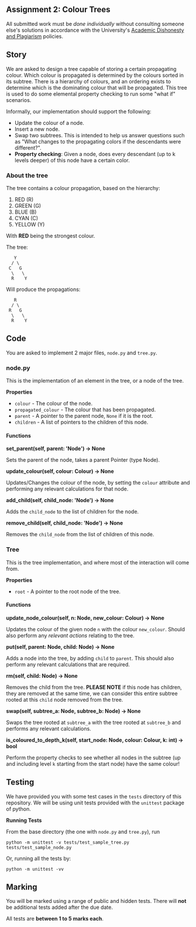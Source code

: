 Assignment 2: Colour Trees
--------------------------

All submitted work must be *done individually* without consulting someone else's solutions in accordance with the University's [Academic Dishonesty and Plagiarism](https://sydney.edu.au/students/academic-dishonesty.html) policies.

## Story

We are asked to design a tree capable of storing a certain propagating colour. Which colour is propagated is determined by the colours sorted in its subtree. There is a hierarchy of colours, and an ordering exists to determine which is the dominating colour that will be propagated. This tree is used to do some elemental property checking to run some "what if" scenarios.

Informally, our implementation should support the following:

* Update the colour of a node.
* Insert a new node.
* Swap two subtrees. This is intended to help us answer questions such as "What changes to the propagating colors if the descendants were different?".
* **Property checking**: Given a node, does every descendant (up to k levels deeper) of this node have a certain color.

### About the tree

The tree contains a colour propagation, based on the hierarchy:

1. RED (R)
2. GREEN (G)
3. BLUE (B)
4. CYAN (C)
5. YELLOW (Y)

With **RED** being the strongest colour.

The tree:

```
   Y
  / \
 C   G
  \   \
  R    Y
```

Will produce the propagations:

```
   R
  / \
 R   G
  \   \
  R    Y
```

## Code

You are asked to implement 2 major files, `node.py` and `tree.py`.

### node.py

This is the implementation of an element in the tree, or a node of the tree.

**Properties**

* `colour` - The colour of the node.
* `propagated_colour` - The colour that has been propagated.
* `parent` - A pointer to the parent node, `None` if it is the root.
* `children` - A list of pointers to the children of this node.

#### Functions

**set_parent(self, parent: 'Node') -> None**

Sets the parent of the node, takes a parent Pointer (type Node).

**update_colour(self, colour: Colour) -> None**

Updates/Changes the colour of the node, by setting the `colour` attribute and performing any relevant calculations for that node.

**add_child(self, child_node: 'Node') -> None**

Adds the `child_node` to the list of children for the node.

**remove_child(self, child_node: 'Node') -> None**

Removes the `child_node` from the list of children of this node.


### Tree

This is the tree implementation, and where most of the interaction will come from.

**Properties**

* `root` - A pointer to the root node of the tree.

#### Functions

**update_node_colour(self, n: Node, new_colour: Colour) -> None**

Updates the colour of the given node `n` with the colour `new_colour`.
Should also perform any *relevant actions* relating to the tree.

**put(self, parent: Node, child: Node) -> None**

Adds a node into the tree, by adding `child` to `parent`.
This should also perform any relevant calculations that are required.

**rm(self, child: Node) -> None**

Removes the child from the tree.
**PLEASE NOTE** if this node has children, they are removed at the same time, we can consider this entire subtree rooted at this `child` node removed from the tree.

**swap(self, subtree_a: Node, subtree_b: Node) -> None**

Swaps the tree rooted at `subtree_a` with the tree rooted at `subtree_b` and performs any relevant calculations.

**is_coloured_to_depth_k(self, start_node: Node, colour: Colour, k: int) -> bool**

Perform the property checks to see whether all nodes in the subtree (up and including level `k` starting from the start node) have the same colour!


## Testing

We have provided you with some test cases in the `tests` directory of this
repository. We will be using unit tests provided with the `unittest` package
of python.

**Running Tests**

From the base directory (the one with `node.py` and `tree.py`), run

```
python -m unittest -v tests/test_sample_tree.py tests/test_sample_node.py
```

Or, running all the tests by:

```
python -m unittest -vv
```

## Marking

You will be marked using a range of public and hidden tests.
There will **not** be additional tests added after the due date.

All tests are **between 1 to 5 marks each**.

